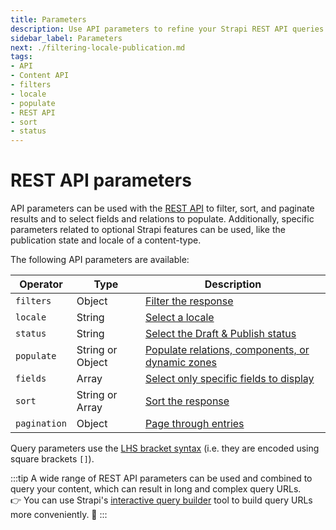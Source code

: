 ```yaml
---
title: Parameters
description: Use API parameters to refine your Strapi REST API queries.
sidebar_label: Parameters
next: ./filtering-locale-publication.md
tags:
- API
- Content API
- filters
- locale
- populate
- REST API
- sort
- status
---
```


# REST API parameters

API parameters can be used with the [REST API](/cms/api/rest) to filter, sort, and paginate results and to select fields and relations to populate. Additionally, specific parameters related to optional Strapi features can be used, like the publication state and locale of a content-type.

The following API parameters are available:

| Operator           | Type          | Description                                           |
| ------------------ | ------------- | ----------------------------------------------------- |
| `filters`          | Object        | [Filter the response](/cms/api/rest/filters) |
| `locale`           | String        | [Select a locale](/cms/api/rest/locale) |
| `status`           | String        | [Select the Draft & Publish status](/cms/api/rest/status) |
| `populate`         | String or Object | [Populate relations, components, or dynamic zones](/cms/api/rest/populate-select#population) |
| `fields`           | Array         | [Select only specific fields to display](/cms/api/rest/populate-select#field-selection) |
| `sort`             | String or Array  | [Sort the response](/cms/api/rest/sort-pagination.md#sorting) |
| `pagination`       | Object        | [Page through entries](/cms/api/rest/sort-pagination.md#pagination) |

Query parameters use the [LHS bracket syntax](https://christiangiacomi.com/posts/rest-design-principles/#lhs-brackets) (i.e. they are encoded using square brackets `[]`).

:::tip
A wide range of REST API parameters can be used and combined to query your content, which can result in long and complex query URLs.<br/>👉 You can use Strapi's [interactive query builder](/cms/api/rest/interactive-query-builder) tool to build query URLs more conveniently. 🤗
:::
